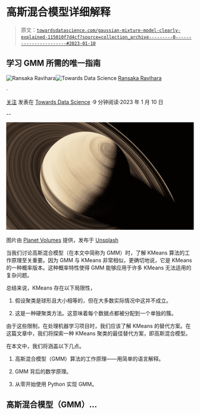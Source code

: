 # 高斯混合模型详细解释

> 原文：[`towardsdatascience.com/gaussian-mixture-model-clearly-explained-115010f7d4cf?source=collection_archive---------0-----------------------#2023-01-10`](https://towardsdatascience.com/gaussian-mixture-model-clearly-explained-115010f7d4cf?source=collection_archive---------0-----------------------#2023-01-10)

## 学习 GMM 所需的唯一指南

[](https://ransakaravihara.medium.com/?source=post_page-----115010f7d4cf--------------------------------)![Ransaka Ravihara](https://ransakaravihara.medium.com/?source=post_page-----115010f7d4cf--------------------------------)[](https://towardsdatascience.com/?source=post_page-----115010f7d4cf--------------------------------)![Towards Data Science](https://towardsdatascience.com/?source=post_page-----115010f7d4cf--------------------------------) [Ransaka Ravihara](https://ransakaravihara.medium.com/?source=post_page-----115010f7d4cf--------------------------------)

·

[关注](https://medium.com/m/signin?actionUrl=https%3A%2F%2Fmedium.com%2F_%2Fsubscribe%2Fuser%2F61b4d96de932&operation=register&redirect=https%3A%2F%2Ftowardsdatascience.com%2Fgaussian-mixture-model-clearly-explained-115010f7d4cf&user=Ransaka+Ravihara&userId=61b4d96de932&source=post_page-61b4d96de932----115010f7d4cf---------------------post_header-----------) 发表在 [Towards Data Science](https://towardsdatascience.com/?source=post_page-----115010f7d4cf--------------------------------) ·9 分钟阅读·2023 年 1 月 10 日[](https://medium.com/m/signin?actionUrl=https%3A%2F%2Fmedium.com%2F_%2Fvote%2Ftowards-data-science%2F115010f7d4cf&operation=register&redirect=https%3A%2F%2Ftowardsdatascience.com%2Fgaussian-mixture-model-clearly-explained-115010f7d4cf&user=Ransaka+Ravihara&userId=61b4d96de932&source=-----115010f7d4cf---------------------clap_footer-----------)

--

[](https://medium.com/m/signin?actionUrl=https%3A%2F%2Fmedium.com%2F_%2Fbookmark%2Fp%2F115010f7d4cf&operation=register&redirect=https%3A%2F%2Ftowardsdatascience.com%2Fgaussian-mixture-model-clearly-explained-115010f7d4cf&source=-----115010f7d4cf---------------------bookmark_footer-----------)![](img/7b9ace71504e42f3bf45229c93dff566.png)

图片由 [Planet Volumes](https://unsplash.com/@planetvolumes?utm_source=medium&utm_medium=referral) 提供，发布于 [Unsplash](https://unsplash.com/?utm_source=medium&utm_medium=referral)

当我们讨论高斯混合模型（在本文中简称为 GMM）时，了解 KMeans 算法的工作原理至关重要。因为 GMM 与 KMeans 非常相似，更确切地说，它是 KMeans 的一种概率版本。这种概率特性使得 GMM 能够应用于许多 KMeans 无法适用的复杂问题。

总结来说，KMeans 存在以下局限性，

1.  假设聚类是球形且大小相等的，但在大多数实际情况中这并不成立。

1.  这是一种硬聚类方法。这意味着每个数据点都被分配到一个单独的簇。

由于这些限制，在处理机器学习项目时，我们应该了解 KMeans 的替代方案。在这篇文章中，我们将探索一种 KMeans 聚类的最佳替代方案，即高斯混合模型。

在本文中，我们将涵盖以下几点。

1.  高斯混合模型（GMM）算法的工作原理——用简单的语言解释。

1.  GMM 背后的数学原理。

1.  从零开始使用 Python 实现 GMM。

## 高斯混合模型（GMM）…
